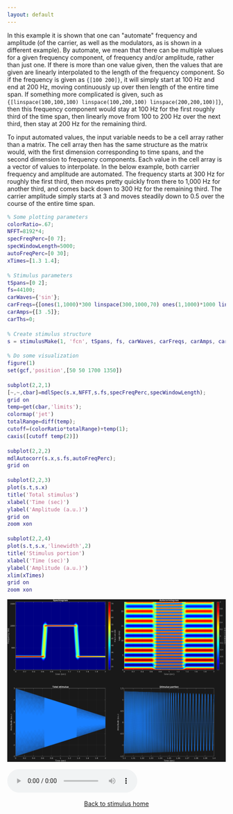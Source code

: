 ```yaml
---
layout: default
---
```

In this example it is shown that one can "automate" frequency and amplitude (of the carrier, as well as the modulators, as is shown in a different example). By automate, we mean that there can be multiple values for a given frequency component, of frequency and/or amplitude, rather than just one. If there is more than one value given, then the values that are given are linearly interpolated to the length of the frequency component. So if the frequency is given as `{[100 200]}`, it will simply start at 100 Hz and end at 200 Hz, moving continuously up over then length of the entire time span. If something more complicated is given, such as `{[linspace(100,100,100) linspace(100,200,100) linspace(200,200,100)]}`, then this frequency component would stay at 100 Hz for the first roughly third of the time span, then linearly move from 100 to 200 Hz over the next third, then stay at 200 Hz for the remaining third.

To input automated values, the input variable needs to be a cell array rather than a matrix. The cell array then has the same structure as the matrix would, with the first dimension corresponding to time spans, and the second dimension to frequency components. Each value in the cell array is a vector of values to interpolate. In the below example, both carrier frequency and amplitude are automated. The frequency starts at 300 Hz for roughly the first third, then moves pretty quickly from there to 1,000 Hz for another third, and comes back down to 300 Hz for the remaining third. The carrier amplitude simply starts at 3 and moves steadily down to 0.5 over the course of the entire time span. 

```matlab
% Some plotting parameters
colorRatio=.67;
NFFT=8192*4;
specFreqPerc=[0 7];
specWindowLength=5000;
autoFreqPerc=[0 30];
xTimes=[1.3 1.4];

% Stimulus parameters
tSpans=[0 2];
fs=44100;
carWaves={'sin'};
carFreqs={[ones(1,1000)*300 linspace(300,1000,70) ones(1,1000)*1000 linspace(1000,300,70) ones(1,1000)*300]};
carAmps={[3 .5]};
carThs=0;

% Create stimulus structure
s = stimulusMake(1, 'fcn', tSpans, fs, carWaves, carFreqs, carAmps, carThs);

% Do some visualization
figure(1)
set(gcf,'position',[50 50 1700 1350])

subplot(2,2,1)
[~,~,cbar]=mdlSpec(s.x,NFFT,s.fs,specFreqPerc,specWindowLength);
grid on
temp=get(cbar,'limits');
colormap('jet')
totalRange=diff(temp);
cutoff=(colorRatio*totalRange)+temp(1);
caxis([cutoff temp(2)])

subplot(2,2,2)
mdlAutocorr(s.x,s.fs,autoFreqPerc);
grid on

subplot(2,2,3)
plot(s.t,s.x)
title('Total stimulus')
xlabel('Time (sec)')
ylabel('Amplitude (a.u.)')
grid on
zoom xon

subplot(2,2,4)
plot(s.t,s.x,'linewidth',2)
title('Stimulus portion')
xlabel('Time (sec)')
ylabel('Amplitude (a.u.)')
xlim(xTimes)
grid on
zoom xon
```

![](pics/basicSinAutomate.png)

![](sounds/basicSinAutomate.mp3)

[<center>Back to stimulus home</center>](stimuli.html)